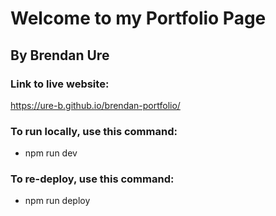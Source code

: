 # Welcome to my Portfolio Page
## By Brendan Ure

### Link to live website:
https://ure-b.github.io/brendan-portfolio/

### To run locally, use this command:
- npm run dev

### To re-deploy, use this command:
- npm run deploy
